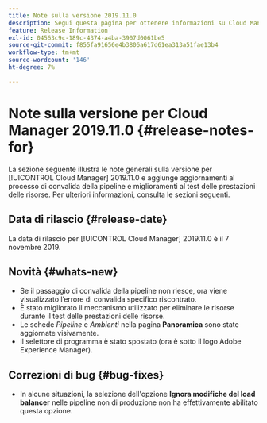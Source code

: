 ```yaml
---
title: Note sulla versione 2019.11.0
description: Segui questa pagina per ottenere informazioni su Cloud Manager 2019.11.0.
feature: Release Information
exl-id: 04563c9c-189c-4374-a4ba-3907d0061be5
source-git-commit: f855fa91656e4b3806a617d61ea313a51fae13b4
workflow-type: tm+mt
source-wordcount: '146'
ht-degree: 7%

---
```


# Note sulla versione per Cloud Manager 2019.11.0 {#release-notes-for}

La sezione seguente illustra le note generali sulla versione per [!UICONTROL Cloud Manager] 2019.11.0 e aggiunge aggiornamenti al processo di convalida della pipeline e miglioramenti al test delle prestazioni delle risorse.
Per ulteriori informazioni, consulta le sezioni seguenti.

## Data di rilascio {#release-date}

La data di rilascio per [!UICONTROL Cloud Manager] 2019.11.0 è il 7 novembre 2019.

## Novità {#whats-new}

* Se il passaggio di convalida della pipeline non riesce, ora viene visualizzato l’errore di convalida specifico riscontrato.
* È stato migliorato il meccanismo utilizzato per eliminare le risorse durante il test delle prestazioni delle risorse.
* Le schede *Pipeline* e *Ambienti* nella pagina **Panoramica** sono state aggiornate visivamente.
* Il selettore di programma è stato spostato (ora è sotto il logo Adobe Experience Manager).

## Correzioni di bug {#bug-fixes}

* In alcune situazioni, la selezione dell&#39;opzione **Ignora modifiche del load balancer** nelle pipeline non di produzione non ha effettivamente abilitato questa opzione.
